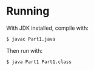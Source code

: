 # Running

With JDK installed, compile with:
```bash
$ javac Part1.java
```

Then run with:
```bash
$ java Part1 Part1.class
```
